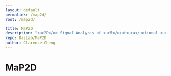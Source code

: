 ```yaml
---
layout: default
permalink: /map2d/
root: /map2d/

title: MaP2D
description: "<u>2D</u> Signal Analysis of <u>M</u>ut<u>a</u>tional <u>P</u>rofiling Sequencing Data"
repo: DasLab/MaP2D
author: Clarence Cheng
---
```



# MaP2D

